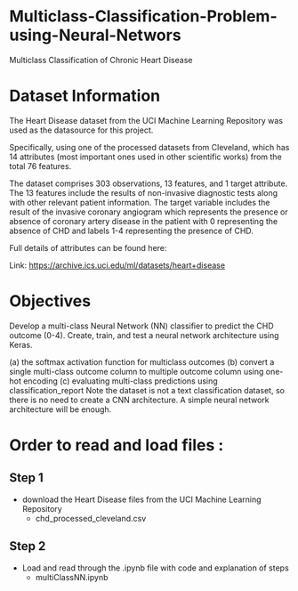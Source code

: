 # Multiclass-Classification-Problem-using-Neural-Networs
Multiclass Classification of Chronic Heart Disease

# Dataset Information 
The Heart Disease dataset from the UCI Machine Learning Repository was used as the datasource for this project.

Specifically, using one of the processed datasets from Cleveland, which has 14 attributes (most important ones used in other scientific works) from the total 76 features.

The dataset comprises 303 observations, 13 features, and 1 target attribute. The 13 features include the results of non-invasive diagnostic tests along with other relevant patient information. The target variable includes the result of the invasive coronary angiogram which represents the presence or absence of coronary artery disease in the patient with 0 representing the absence of CHD and labels 1-4 representing the presence of CHD. 

Full details of attributes can be found here: 

Link: https://archive.ics.uci.edu/ml/datasets/heart+disease

# Objectives

Develop a multi-class Neural Network (NN) classifier to predict the CHD outcome (0-4). Create, train, and test a neural network architecture using Keras.

(a) the softmax activation function for multiclass outcomes
(b) convert a single multi-class outcome column to multiple outcome column using one-hot encoding
(c) evaluating multi-class predictions using classification_report
Note the dataset is not a text classification dataset, so there is no need to create a CNN architecture. A simple neural network architecture will be enough.

# Order to read and load files : 
## Step 1 
- download the Heart Disease files from the UCI Machine Learning Repository
  - chd_processed_cleveland.csv
  
## Step 2 
- Load and read through the .ipynb file with code and explanation of steps 
  - multiClassNN.ipynb
